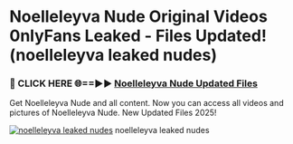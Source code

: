 # Noelleleyva Nude Original Videos 0nlyFans Leaked - Files Updated! (noelleleyva leaked nudes)

<h3>🔴 CLICK HERE 🌐==►► <a href="https://tinyurl.com/2p9ay9w9" rel="nofollow">Noelleleyva Nude Updated Files</a></h3>

Get Noelleleyva Nude and all content. Now you can access all videos and pictures of Noelleleyva Nude. New Updated Files 2025!

[![noelleleyva leaked nudes](https://i.imgur.com/KQgVmj3.gif)](https://tinyurl.com/2p9ay9w9)
noelleleyva leaked nudes